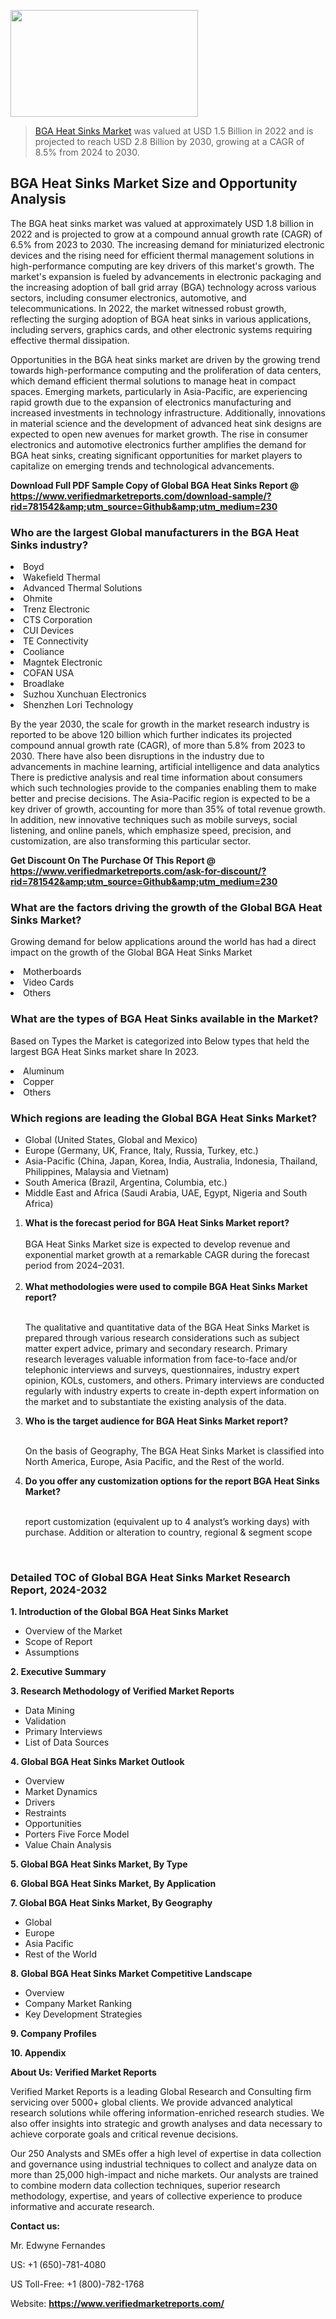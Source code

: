<img src="https://ffe5etoiles.com/wp-content/uploads/2024/12/MST1-300x171.png" alt="" width="300" height="171" class="alignnone size-medium wp-image-20088" /><blockquote><p><p><a href="https://www.verifiedmarketreports.com/download-sample/?rid=781542&utm_source=Github&utm_medium=230" target="_blank">BGA Heat Sinks Market</a> was valued at USD 1.5 Billion in 2022 and is projected to reach USD 2.8 Billion by 2030, growing at a CAGR of 8.5% from 2024 to 2030.</p></blockquote><p><h2>BGA Heat Sinks Market Size and Opportunity Analysis</h2><p>The BGA heat sinks market was valued at approximately USD 1.8 billion in 2022 and is projected to grow at a compound annual growth rate (CAGR) of 6.5% from 2023 to 2030. The increasing demand for miniaturized electronic devices and the rising need for efficient thermal management solutions in high-performance computing are key drivers of this market's growth. The market's expansion is fueled by advancements in electronic packaging and the increasing adoption of ball grid array (BGA) technology across various sectors, including consumer electronics, automotive, and telecommunications. In 2022, the market witnessed robust growth, reflecting the surging adoption of BGA heat sinks in various applications, including servers, graphics cards, and other electronic systems requiring effective thermal dissipation.</p><p>Opportunities in the BGA heat sinks market are driven by the growing trend towards high-performance computing and the proliferation of data centers, which demand efficient thermal solutions to manage heat in compact spaces. Emerging markets, particularly in Asia-Pacific, are experiencing rapid growth due to the expansion of electronics manufacturing and increased investments in technology infrastructure. Additionally, innovations in material science and the development of advanced heat sink designs are expected to open new avenues for market growth. The rise in consumer electronics and automotive electronics further amplifies the demand for BGA heat sinks, creating significant opportunities for market players to capitalize on emerging trends and technological advancements.</p></p><p class=""><strong>Download Full PDF Sample Copy of Global BGA Heat Sinks Report @ <a href="https://www.verifiedmarketreports.com/download-sample/?rid=781542&amp;utm_source=Github&amp;utm_medium=230" target="_blank">https://www.verifiedmarketreports.com/download-sample/?rid=781542&amp;utm_source=Github&amp;utm_medium=230</a></strong></p><h3 id="" class="">Who are the largest Global manufacturers in the BGA Heat Sinks industry?</h3><p><li>Boyd</li><li> Wakefield Thermal</li><li> Advanced Thermal Solutions</li><li> Ohmite</li><li> Trenz Electronic</li><li> CTS Corporation</li><li> CUI Devices</li><li> TE Connectivity</li><li> Cooliance</li><li> Magntek Electronic</li><li> COFAN USA</li><li> Broadlake</li><li> Suzhou Xunchuan Electronics</li><li> Shenzhen Lori Technology</li></p><div class=""><div class="" dir="" data-message-author-role="" data-message-id="" data-message-model-slug=""><div class=""><div class=""><div class=""><div class="" dir="" data-message-author-role="" data-message-id="" data-message-model-slug=""><div class=""><div class=""><p>By the year 2030, the scale for growth in the market research industry is reported to be above 120 billion which further indicates its projected compound annual growth rate (CAGR), of more than 5.8% from 2023 to 2030. There have also been disruptions in the industry due to advancements in machine learning, artificial intelligence and data analytics There is predictive analysis and real time information about consumers which such technologies provide to the companies enabling them to make better and precise decisions. The Asia-Pacific region is expected to be a key driver of growth, accounting for more than 35% of total revenue growth. In addition, new innovative techniques such as mobile surveys, social listening, and online panels, which emphasize speed, precision, and customization, are also transforming this particular sector.</p><p><strong>Get Discount On The Purchase Of This Report @&nbsp; <a href="https://www.verifiedmarketreports.com/ask-for-discount/?rid=781542&amp;utm_source=Github&amp;utm_medium=230" target="_blank">https://www.verifiedmarketreports.com/ask-for-discount/?rid=781542&amp;utm_source=Github&amp;utm_medium=230</a></strong></p></div></div></div></div></div></div></div></div><h3 id="" class="">What are the factors driving the growth of the Global BGA Heat Sinks Market?</h3><p id="" class="">Growing demand for below applications around the world has had a direct impact on the growth of the Global BGA Heat Sinks Market</p><p id="" class=""><li>Motherboards</li><li> Video Cards</li><li> Others</li></p><h3 id="" class="">What are the types of BGA Heat Sinks available in the Market?</h3><p id="" class="">Based on Types the Market is categorized into Below types that held the largest BGA Heat Sinks market share In 2023.</p><p id="" class=""><li>Aluminum</li><li> Copper</li><li> Others</li></p><h3 id="" class="">Which regions are leading the Global BGA Heat Sinks Market?</h3><ul><li>Global (United States, Global and Mexico)</li><li>Europe (Germany, UK, France, Italy, Russia, Turkey, etc.)</li><li>Asia-Pacific (China, Japan, Korea, India, Australia, Indonesia, Thailand, Philippines, Malaysia and Vietnam)</li><li>South America (Brazil, Argentina, Columbia, etc.)</li><li>Middle East and Africa (Saudi Arabia, UAE, Egypt, Nigeria and South Africa)</li></ul><p><ol><li><strong>What is the forecast period for BGA Heat Sinks Market report?<br /></strong><br /><span data-sheets-root="1" data-sheets-value="{&quot;1&quot;:2,&quot;2&quot;:&quot;XXXX size is expected to develop revenue and exponential market growth at a remarkable CAGR during the forecast period from 2024&ndash;2030.&quot;}" data-sheets-userformat="{&quot;2&quot;:12674,&quot;4&quot;:{&quot;1&quot;:2,&quot;2&quot;:16776960},&quot;10&quot;:2,&quot;11&quot;:0,&quot;15&quot;:&quot;Arial&quot;,&quot;16&quot;:12}">BGA Heat Sinks Market size is expected to develop revenue and exponential market growth at a remarkable CAGR during the forecast period from 2024&ndash;2031.</span><br /><br /></li><li><strong>What methodologies were used to compile BGA Heat Sinks Market report?<br /><br /></strong><p>The qualitative and quantitative data of the&nbsp;BGA Heat Sinks Market is prepared through various research considerations such as subject matter expert advice, primary and secondary research. Primary research leverages valuable information from face-to-face and/or telephonic interviews and surveys, questionnaires, industry expert opinion, KOLs, customers, and others. Primary interviews are conducted regularly with industry experts to create in-depth expert information on the market and to substantiate the existing analysis of the data.&nbsp;</p></li><li><strong>Who is the target audience for BGA Heat Sinks Market report?<br /><br /></strong><p>On the basis of Geography, The&nbsp;BGA Heat Sinks Market is classified into North America, Europe, Asia Pacific, and the Rest of the world.</p></li><li><strong>Do you offer any customization options for the report BGA Heat Sinks Market?<br /><br /></strong><p>report customization (equivalent up to 4 analyst&rsquo;s working days) with purchase. Addition or alteration to country, regional &amp; segment scope</p><p>&nbsp;</p></li></ol></p><h3 id="" class="">Detailed TOC of Global BGA Heat Sinks Market Research Report, 2024-2032</h3><p id="" class=""><strong>1. Introduction of the Global BGA Heat Sinks Market</strong></p><ul><li>Overview of the Market</li><li>Scope of Report</li><li>Assumptions</li></ul><p id="" class=""><strong>2. Executive Summary</strong></p><p id="" class=""><strong>3. Research Methodology of&nbsp;Verified Market Reports</strong></p><ul><li>Data Mining</li><li>Validation</li><li>Primary Interviews</li><li>List of Data Sources</li></ul><p id="" class=""><strong>4. Global BGA Heat Sinks Market Outlook</strong></p><ul><li>Overview</li><li>Market Dynamics</li><li>Drivers</li><li>Restraints</li><li>Opportunities</li><li>Porters Five Force Model</li><li>Value Chain Analysis</li></ul><p id="" class=""><strong>5. Global BGA Heat Sinks Market, By&nbsp;Type</strong></p><p id="" class=""><strong>6. Global BGA Heat Sinks Market, By Application</strong></p><p id="" class=""><strong>7. Global BGA Heat Sinks Market, By Geography</strong></p><ul><li>Global</li><li>Europe</li><li>Asia Pacific</li><li>Rest of the World</li></ul><p id="" class=""><strong>8. Global BGA Heat Sinks Market Competitive Landscape</strong></p><ul><li>Overview</li><li>Company Market Ranking</li><li>Key Development Strategies</li></ul><p id="" class=""><strong>9. Company Profiles</strong></p><p id="" class=""><strong>10. Appendix</strong></p><p id="" class=""><strong>About Us: Verified Market Reports</strong></p><p id="" class="">Verified Market Reports is a leading Global Research and Consulting firm servicing over 5000+ global clients. We provide advanced analytical research solutions while offering information-enriched research studies. We also offer insights into strategic and growth analyses and data necessary to achieve corporate goals and critical revenue decisions.</p><p id="" class="">Our 250 Analysts and SMEs offer a high level of expertise in data collection and governance using industrial techniques to collect and analyze data on more than 25,000 high-impact and niche markets. Our analysts are trained to combine modern data collection techniques, superior research methodology, expertise, and years of collective experience to produce informative and accurate research.</p><p id="" class=""><strong>Contact us:</strong></p><p id="" class="">Mr. Edwyne Fernandes</p><p id="" class="">US: +1 (650)-781-4080</p><p id="" class="">US Toll-Free: +1 (800)-782-1768</p><p id="" class="">Website: <a target="" data-test-app-aware-link=""><strong>https://www.verifiedmarketreports.com/</strong></a></p>
